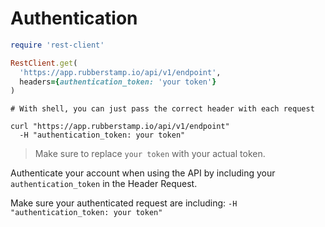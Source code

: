 # Authentication

```ruby
require 'rest-client'

RestClient.get(
  'https://app.rubberstamp.io/api/v1/endpoint',
  headers={authentication_token: 'your token'}
)
```

```shell
# With shell, you can just pass the correct header with each request

curl "https://app.rubberstamp.io/api/v1/endpoint"
  -H "authentication_token: your token"
```

> Make sure to replace `your token` with your actual token.

Authenticate your account when using the API by including your
`authentication_token` in the Header Request.

Make sure your authenticated request are including: `-H "authentication_token: your token"`

